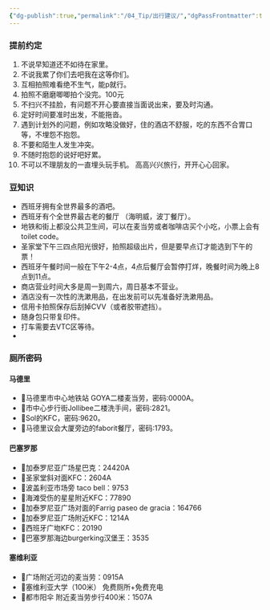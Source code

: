 ```yaml
---
{"dg-publish":true,"permalink":"/04_Tip/出行建议/","dgPassFrontmatter":true}
---
```


### 提前约定
1. 不说早知道还不如待在家里。
2. 不说我累了你们去吧我在这等你们。
3. 互相拍照难看绝不生气，能p就行。
4. 拍照不磨磨唧唧拍个没完。100元
5. 不扫兴不挂脸，有问题不开心要直接当面说出来，要及时沟通。
6. 定好时间要准时出发，不能拖沓。
7. 遇到计划外的问题，例如攻略没做好，住的酒店不舒服，吃的东西不合胃口等，不埋怨不抱怨。
8. 不要和陌生人发生冲突。
9. 不随时抱怨的说好吧好累。
10. 不可以不理朋友的一直埋头玩手机。
高高兴兴旅行，开开心心回家。

### 豆知识

+ 西班牙拥有全世界最多的酒吧。
+ 西班牙有个全世界最古老的餐厅 （海明威，波丁餐厅）。
+ 地铁和街上都没公共卫生间，可以在麦当劳或者咖啡店买个小吃，小票上会有 toilet code。
+ 圣家堂下午三四点阳光很好，拍照超级出片，但是要早点订才能选到下午的票！
+ 西班牙午餐时间一般在下午2-4点，4点后餐厅会暂停打烊，晚餐时间为晚上8点到11点。
+ 商店营业时间大多是周一到周六，周日基本不营业。
+ 酒店没有一次性的洗漱用品，在出发前可以先准备好洗漱用品。
+ 信用卡拍照保存后刮掉CVV（或者胶带遮挡）。
+ 随身包只带复印件。
+ 打车需要去VTC区等待。
+ 
### 厕所密码
#### 马德里
+ 📍马德里市中心地铁站 GOYA二楼麦当劳，密码:0000A。
+ 📍市中心步行街Jollibee二楼洗手间，密码:2821。
+ 📍Sol的KFC，密码:9620。
+ 📍马德里议会大厦旁边的faborit餐厅，密码:1793。

#### 巴塞罗那
+ 📍加泰罗尼亚广场星巴克：24420A
+ 📍圣家堂斜对面KFC：2604A
+ 📍波盖利亚市场旁 taco bell：9753
+ 📍海滩受伤的星星附近KFC：77890
+ 📍加泰罗尼亚广场对面的Farrig paseo de gracia：164766
+ 📍加泰罗尼亚广场附近KFC：1214A
+ 📍西班牙广圽KFC：20190
+ 📍巴塞罗那海边burgerking汉堡王：3535

#### 塞维利亚
+ 📍广场附近河边的麦当劳：0915A
+ 📍塞维利亚大学（100米） 免费厕所+免费充电
+ 📍都市阳伞 附近麦当劳步行400米：1507A